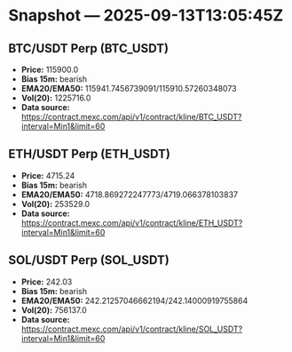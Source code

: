 # Snapshot — 2025-09-13T13:05:45Z

## BTC/USDT Perp (BTC_USDT)
- **Price:** 115900.0
- **Bias 15m:** bearish
- **EMA20/EMA50:** 115941.7456739091/115910.57260348073
- **Vol(20):** 1225716.0
- **Data source:** https://contract.mexc.com/api/v1/contract/kline/BTC_USDT?interval=Min1&limit=60

## ETH/USDT Perp (ETH_USDT)
- **Price:** 4715.24
- **Bias 15m:** bearish
- **EMA20/EMA50:** 4718.869272247773/4719.066378103837
- **Vol(20):** 253529.0
- **Data source:** https://contract.mexc.com/api/v1/contract/kline/ETH_USDT?interval=Min1&limit=60

## SOL/USDT Perp (SOL_USDT)
- **Price:** 242.03
- **Bias 15m:** bearish
- **EMA20/EMA50:** 242.21257046662194/242.14000919755864
- **Vol(20):** 756137.0
- **Data source:** https://contract.mexc.com/api/v1/contract/kline/SOL_USDT?interval=Min1&limit=60
